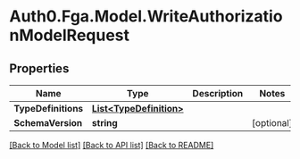 # Auth0.Fga.Model.WriteAuthorizationModelRequest

## Properties

Name | Type | Description | Notes
------------ | ------------- | ------------- | -------------
**TypeDefinitions** | [**List&lt;TypeDefinition&gt;**](TypeDefinition.md) |  | 
**SchemaVersion** | **string** |  | [optional] 

[[Back to Model list]](../README.md#models) [[Back to API list]](../README.md#api-endpoints) [[Back to README]](../README.md)

